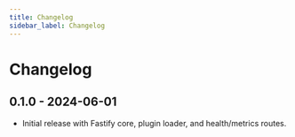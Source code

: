 ```yaml
---
title: Changelog
sidebar_label: Changelog
---
```


# Changelog

## 0.1.0 - 2024-06-01
- Initial release with Fastify core, plugin loader, and health/metrics routes.
